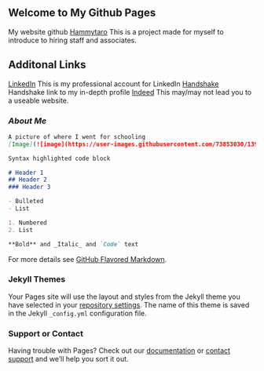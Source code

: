 ## Welcome to My Github Pages

My website github [Hammytaro](https://github.com/Hammytaro/cse4050/edit/gh-pages/index.md)
This is a project made for myself to introduce to hiring staff and associates. 


## Additonal Links
[LinkedIn](https://https://www.linkedin.com/in/sean-akins-csegame-designer/) 
This is my professional account for LinkedIn
[Handshake](https://csusb.joinhandshake.com/users/8592457)
Handshake link to my in-depth profile
[Indeed](https://my.indeed.com/resume?hl=en&co=US&from=gnav-acme--jobseeker-contributions-webapp/)
This may/may not lead you to a useable website. 

### _About Me_



```markdown
A picture of where I went for schooling
[Image](![image](https://user-images.githubusercontent.com/73853030/139179628-824d6b02-8751-4d48-a582-fa9478fbcf61.png)

Syntax highlighted code block

# Header 1
## Header 2
### Header 3

- Bulleted
- List

1. Numbered
2. List

**Bold** and _Italic_ and `Code` text

```

For more details see [GitHub Flavored Markdown](https://guides.github.com/features/mastering-markdown/).

### Jekyll Themes

Your Pages site will use the layout and styles from the Jekyll theme you have selected in your [repository settings](https://github.com/Hammytaro/cse4050/settings/pages). The name of this theme is saved in the Jekyll `_config.yml` configuration file.

### Support or Contact

Having trouble with Pages? Check out our [documentation](https://docs.github.com/categories/github-pages-basics/) or [contact support](https://support.github.com/contact) and we’ll help you sort it out.
